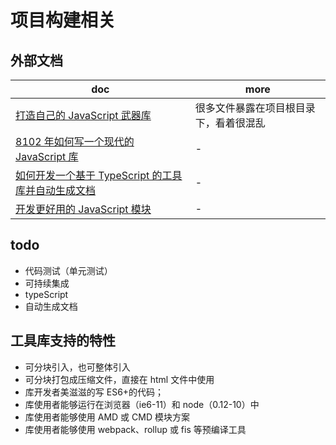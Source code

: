 # 项目构建相关

## 外部文档

| doc                                                                                         | more                                   |
| ------------------------------------------------------------------------------------------- | -------------------------------------- |
| [打造自己的 JavaScript 武器库](https://zhuanlan.zhihu.com/p/31229740)                       | 很多文件暴露在项目根目录下，看着很混乱 |
| [8102 年如何写一个现代的 JavaScript 库](https://zhuanlan.zhihu.com/p/46332833)              | -                                      |
| [如何开发一个基于 TypeScript 的工具库并自动生成文档](https://zhuanlan.zhihu.com/p/72352437) | -                                      |
| [开发更好用的 JavaScript 模块](https://zhuanlan.zhihu.com/p/31499310)                       | -                                      |

## todo

- 代码测试（单元测试）
- 可持续集成
- typeScript
- 自动生成文档

## 工具库支持的特性

- 可分块引入，也可整体引入
- 可分块打包成压缩文件，直接在 html 文件中使用
- 库开发者美滋滋的写 ES6+的代码；
- 库使用者能够运行在浏览器（ie6-11）和 node（0.12-10）中
- 库使用者能够使用 AMD 或 CMD 模块方案
- 库使用者能够使用 webpack、rollup 或 fis 等预编译工具

